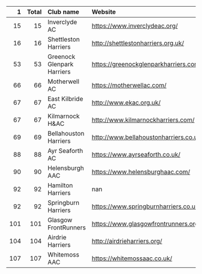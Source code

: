 |   1 |   Total | Club name                  | Website                                |
|----:|--------:|:---------------------------|:---------------------------------------|
|  15 |      15 | Inverclyde AC              | https://www.inverclydeac.org/          |
|  16 |      16 | Shettleston Harriers       | http://shettlestonharriers.org.uk/     |
|  53 |      53 | Greenock Glenpark Harriers | https://greenockglenparkharriers.com/  |
|  66 |      66 | Motherwell AC              | https://motherwellac.com/              |
|  67 |      67 | East Kilbride AC           | http://www.ekac.org.uk/                |
|  67 |      67 | Kilmarnock H&AC            | http://www.kilmarnockharriers.com/     |
|  69 |      69 | Bellahouston Harriers      | http://www.bellahoustonharriers.co.uk/ |
|  88 |      88 | Ayr Seaforth AC            | https://www.ayrseaforth.co.uk/         |
|  90 |      90 | Helensburgh AAC            | https://www.helensburghaac.com/        |
|  92 |      92 | Hamilton Harriers          | nan                                    |
|  92 |      92 | Springburn Harriers        | https://www.springburnharriers.co.uk/  |
| 101 |     101 | Glasgow FrontRunners       | https://www.glasgowfrontrunners.org/   |
| 104 |     104 | Airdrie Harriers           | http://airdrieharriers.org/            |
| 107 |     107 | Whitemoss AAC              | https://whitemossaac.co.uk/            |